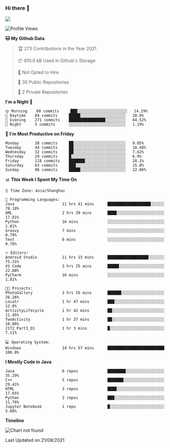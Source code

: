 ### Hi there 👋

<!--
**zhou-ning/zhou-ning** is a ✨ _special_ ✨ repository because its `README.md` (this file) appears on your GitHub profile.

Here are some ideas to get you started:

- 🔭 I’m currently working on ...
- 🌱 I’m currently learning ...
- 👯 I’m looking to collaborate on ...
- 🤔 I’m looking for help with ...
- 💬 Ask me about ...
- 📫 How to reach me: ...
- 😄 Pronouns: ...
- ⚡ Fun fact: ...
-->
![](https://github-readme-stats.vercel.app/api?username=zhou-ning)

<!--START_SECTION:waka-->
![Profile Views](http://img.shields.io/badge/Profile%20Views-1-blue)

**🐱 My Github Data** 

> 🏆 273 Contributions in the Year 2021
 > 
> 📦 810.0 kB Used in Github's Storage 
 > 
> 🚫 Not Opted to Hire
 > 
> 📜 30 Public Repositories 
 > 
> 🔑 2 Private Repositories  
 > 
**I'm a Night 🦉** 

```text
🌞 Morning    60 commits     ███░░░░░░░░░░░░░░░░░░░░░░   14.29% 
🌆 Daytime    84 commits     █████░░░░░░░░░░░░░░░░░░░░   20.0% 
🌃 Evening    271 commits    ████████████████░░░░░░░░░   64.52% 
🌙 Night      5 commits      ░░░░░░░░░░░░░░░░░░░░░░░░░   1.19%

```
📅 **I'm Most Productive on Friday** 

```text
Monday       38 commits     ██░░░░░░░░░░░░░░░░░░░░░░░   9.05% 
Tuesday      44 commits     ██░░░░░░░░░░░░░░░░░░░░░░░   10.48% 
Wednesday    32 commits     ██░░░░░░░░░░░░░░░░░░░░░░░   7.62% 
Thursday     29 commits     █░░░░░░░░░░░░░░░░░░░░░░░░   6.9% 
Friday       118 commits    ███████░░░░░░░░░░░░░░░░░░   28.1% 
Saturday     63 commits     ███░░░░░░░░░░░░░░░░░░░░░░   15.0% 
Sunday       96 commits     █████░░░░░░░░░░░░░░░░░░░░   22.86%

```


📊 **This Week I Spent My Time On** 

```text
⌚︎ Time Zone: Asia/Shanghai

💬 Programming Languages: 
Java                     11 hrs 41 mins      ███████████████████░░░░░░   78.18% 
XML                      2 hrs 39 mins       ████░░░░░░░░░░░░░░░░░░░░░   17.81% 
Python                   16 mins             ░░░░░░░░░░░░░░░░░░░░░░░░░   1.81% 
Groovy                   7 mins              ░░░░░░░░░░░░░░░░░░░░░░░░░   0.79% 
Text                     6 mins              ░░░░░░░░░░░░░░░░░░░░░░░░░   0.76%

🔥 Editors: 
Android Studio           11 hrs 15 mins      ██████████████████░░░░░░░   75.31% 
VS Code                  3 hrs 25 mins       █████░░░░░░░░░░░░░░░░░░░░   22.88% 
PyCharm                  16 mins             ░░░░░░░░░░░░░░░░░░░░░░░░░   1.81%

🐱‍💻 Projects: 
PhotoGallery             3 hrs 55 mins       ██████░░░░░░░░░░░░░░░░░░░   26.26% 
Locatr                   1 hr 47 mins        ███░░░░░░░░░░░░░░░░░░░░░░   12.0% 
ActivityLifecycle        1 hr 42 mins        ██░░░░░░░░░░░░░░░░░░░░░░░   11.45% 
TwoActivity              1 hr 37 mins        ██░░░░░░░░░░░░░░░░░░░░░░░   10.86% 
21T2_Part3_Q1            1 hr 3 mins         █░░░░░░░░░░░░░░░░░░░░░░░░   7.11%

💻 Operating System: 
Windows                  14 hrs 57 mins      █████████████████████████   100.0%

```

**I Mostly Code in Java** 

```text
Java                     6 repos             ████████░░░░░░░░░░░░░░░░░   35.29% 
C++                      5 repos             ███████░░░░░░░░░░░░░░░░░░   29.41% 
HTML                     3 repos             ████░░░░░░░░░░░░░░░░░░░░░   17.65% 
Python                   2 repos             ███░░░░░░░░░░░░░░░░░░░░░░   11.76% 
Jupyter Notebook         1 repo              █░░░░░░░░░░░░░░░░░░░░░░░░   5.88%

```


**Timeline**

![Chart not found](https://raw.githubusercontent.com/zhou-ning/zhou-ning/main/charts/bar_graph.png) 


 Last Updated on 21/08/2021
<!--END_SECTION:waka-->
